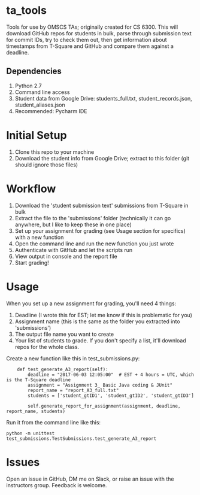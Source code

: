 # ta_tools
Tools for use by OMSCS TAs; originally created for CS 6300.
This will download GitHub repos for students in bulk, parse through submission text for commit IDs, try to check them out, then get information about timestamps from T-Square and GitHub and compare them against a deadline.

## Dependencies
1) Python 2.7
2) Command line access
3) Student data from Google Drive: students_full.txt, student_records.json, student_aliases.json
4) Recommended: Pycharm IDE

# Initial Setup
1) Clone this repo to your machine
2) Download the student info from Google Drive; extract to this folder (git should ignore those files)

# Workflow
1) Download the 'student submission text' submissions from T-Square in bulk
2) Extract the file to the 'submissions' folder (technically it can go anywhere, but I like to keep these in one place)
3) Set up your assignment for grading (see Usage section for specifics) with a new function
4) Open the command line and run the new function you just wrote
5) Authenticate with GitHub and let the scripts run
6) View output in console and the report file
7) Start grading!

# Usage
When you set up a new assignment for grading, you'll need 4 things:
1) Deadline (I wrote this for EST; let me know if this is problematic for you)
2) Assignment name (this is the same as the folder you extracted into 'submissions')
3) The output file name you want to create
4) Your list of students to grade. If you don't specify a list, it'll download repos for the whole class.

Create a new function like this in test_submissions.py:
```
    def test_generate_A3_report(self):
        deadline = "2017-06-03 12:05:00"  # EST + 4 hours = UTC, which is the T-Square deadline
        assignment = "Assignment 3_ Basic Java coding & JUnit"
        report_name = "report_A3_full.txt"
        students = ['student_gtID1', 'student_gtID2', 'student_gtID3']

        self.generate_report_for_assignment(assignment, deadline, report_name, students)
```

Run it from the command line like this:
```
python -m unittest test_submissions.TestSubmissions.test_generate_A3_report
```

# Issues
Open an issue in GitHub, DM me on Slack, or raise an issue with the instructors group. Feedback is welcome.